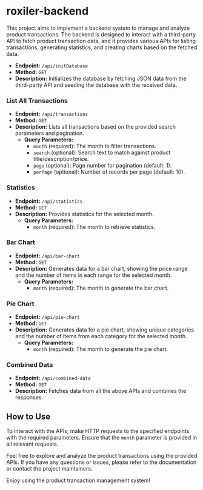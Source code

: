 # roxiler-backend

This project aims to implement a backend system to manage and analyze product transactions. The backend is designed to interact with a third-party API to fetch product transaction data, and it provides various APIs for listing transactions, generating statistics, and creating charts based on the fetched data.



- **Endpoint:** `/api/initDatabase`
- **Method:** `GET`
- **Description:** Initializes the database by fetching JSON data from the third-party API and seeding the database with the received data.

### List All Transactions

- **Endpoint:** `/api/transactions`
- **Method:** `GET`
- **Description:** Lists all transactions based on the provided search parameters and pagination.
  - **Query Parameters:**
    - `month` (required): The month to filter transactions.
    - `search` (optional): Search text to match against product title/description/price.
    - `page` (optional): Page number for pagination (default: 1).
    - `perPage` (optional): Number of records per page (default: 10).

### Statistics

- **Endpoint:** `/api/statistics`
- **Method:** `GET`
- **Description:** Provides statistics for the selected month.
  - **Query Parameters:**
    - `month` (required): The month to retrieve statistics.

### Bar Chart

- **Endpoint:** `/api/bar-chart`
- **Method:** `GET`
- **Description:** Generates data for a bar chart, showing the price range and the number of items in each range for the selected month.
  - **Query Parameters:**
    - `month` (required): The month to generate the bar chart.

### Pie Chart

- **Endpoint:** `/api/pie-chart`
- **Method:** `GET`
- **Description:** Generates data for a pie chart, showing unique categories and the number of items from each category for the selected month.
  - **Query Parameters:**
    - `month` (required): The month to generate the pie chart.

### Combined Data

- **Endpoint:** `/api/combined-data`
- **Method:** `GET`
- **Description:** Fetches data from all the above APIs and combines the responses.

## How to Use

To interact with the APIs, make HTTP requests to the specified endpoints with the required parameters. Ensure that the `month` parameter is provided in all relevant requests.

Feel free to explore and analyze the product transactions using the provided APIs. If you have any questions or issues, please refer to the documentation or contact the project maintainers.

Enjoy using the product transaction management system!
